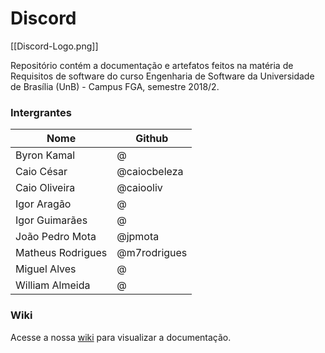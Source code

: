 # Discord

[[Discord-Logo.png]]


Repositório contém a documentação e artefatos feitos na matéria de Requisitos de software do curso Engenharia de Software da Universidade de Brasília (UnB) - Campus FGA, semestre 2018/2.

### Intergrantes

| Nome| Github  |
|--|--|
| Byron Kamal | @ |
| Caio César | @caiocbeleza |
| Caio Oliveira | @caiooliv |
| Igor Aragão | @ |
| Igor Guimarães | @ |
| João Pedro Mota | @jpmota |
| Matheus Rodrigues | @m7rodrigues |
| Miguel Alves | @ |
| William Almeida | @ |

### Wiki
Acesse a nossa [wiki](https://github.com/Discord-Requisitos-2018-2/discord/wiki) para visualizar a documentação.
